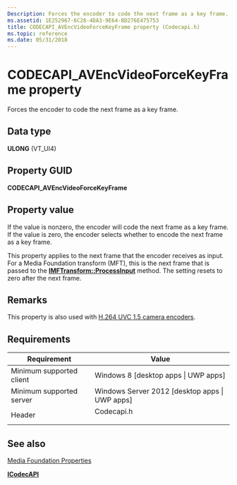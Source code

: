```yaml
---
Description: Forces the encoder to code the next frame as a key frame.
ms.assetid: 1E252967-6C28-4DA3-9E64-BD276E475753
title: CODECAPI_AVEncVideoForceKeyFrame property (Codecapi.h)
ms.topic: reference
ms.date: 05/31/2018
---
```


# CODECAPI\_AVEncVideoForceKeyFrame property

Forces the encoder to code the next frame as a key frame.

## Data type

**ULONG** (VT\_UI4)

## Property GUID

**CODECAPI\_AVEncVideoForceKeyFrame**

## Property value

If the value is nonzero, the encoder will code the next frame as a key frame. If the value is zero, the encoder selects whether to encode the next frame as a key frame.

This property applies to the next frame that the encoder receives as input. For a Media Foundation transform (MFT), this is the next frame that is passed to the [**IMFTransform::ProcessInput**](/windows/desktop/api/mftransform/nf-mftransform-imftransform-processinput) method. The setting resets to zero after the next frame.

## Remarks

This property is also used with [H.264 UVC 1.5 camera encoders](camera-encoder-h264-uvc-1-5.md).

## Requirements



| Requirement | Value |
|-------------------------------------|---------------------------------------------------------------------------------------|
| Minimum supported client<br/> | Windows 8 \[desktop apps \| UWP apps\]<br/>                                     |
| Minimum supported server<br/> | Windows Server 2012 \[desktop apps \| UWP apps\]<br/>                           |
| Header<br/>                   | <dl> <dt>Codecapi.h</dt> </dl> |



## See also

<dl> <dt>

[Media Foundation Properties](media-foundation-properties.md)
</dt> <dt>

[**ICodecAPI**](/windows/desktop/api/strmif/nn-strmif-icodecapi)
</dt> </dl>

 

